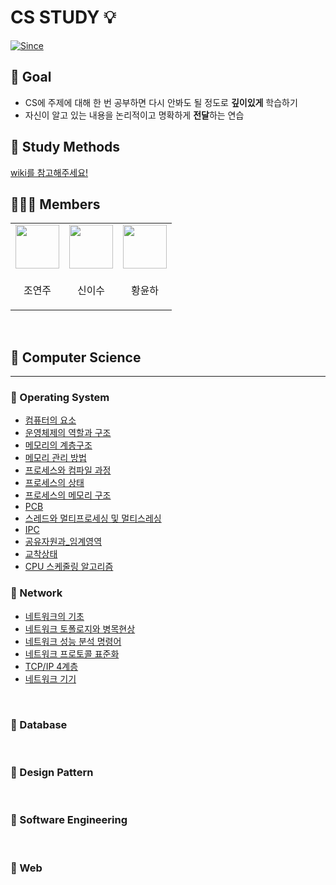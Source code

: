 # CS STUDY 💡

[![Since](https://img.shields.io/badge/since-2023.04.24-D1B6E1.svg?&edge_flat=false)](https://github.com/zzang-sogumm/cs-study)

## 🔭 Goal

- CS에 주제에 대해 한 번 공부하면 다시 안봐도 될 정도로 **깊이있게** 학습하기
- 자신이 알고 있는 내용을 논리적이고 명확하게 **전달**하는 연습

## 🍪 Study Methods

[wiki를 참고해주세요!](https://github.com/zzang-sogumm/cs-study/wiki)

## 🧑🏻‍💻 Members

<table>
<tbody>
    <tr>
        <td>
            <a href="https://github.com/yeonju0110">
                <img src="https://github.com/yeonju0110.png" width="70px" />
            </a>
        </td>
        <td>
            <a href="https://github.com/isu-nice">
                <img src="https://github.com/isu-nice.png" width="70px" />
            </a>
        </td>
        <td>
            <a href="https://github.com/NaA-hwang">
                <img src="https://github.com/NaA-hwang.png" width="70px" />
            </a>
        </td>
    </tr>
    <tr>
        <td><p align="center">조연주</p></td>
        <td><p align="center">신이수</p></td>
        <td><p align="center">황윤하</p></td>
    </tr>
</tbody>
</table>

<br />

## 📑 Computer Science

---

### 📌 Operating System

- [컴퓨터의 요소](OS%2F%EC%BB%B4%ED%93%A8%ED%84%B0%EC%9D%98_%EC%9A%94%EC%86%8C.md)
- [운영체제의 역할과 구조](OS%2F%EC%9A%B4%EC%98%81%EC%B2%B4%EC%A0%9C%EC%9D%98_%EC%97%AD%ED%95%A0%EA%B3%BC_%EA%B5%AC%EC%A1%B0.md)
- [메모리의 계층구조](OS%2F%EB%A9%94%EB%AA%A8%EB%A6%AC%EC%9D%98_%EA%B3%84%EC%B8%B5%EA%B5%AC%EC%A1%B0.md)
- [메모리 관리 방법](OS%2F%EB%A9%94%EB%AA%A8%EB%A6%AC_%EA%B4%80%EB%A6%AC_%EB%B0%A9%EB%B2%95.md)
- [프로세스와 컴파일 과정](/OS/%ED%94%84%EB%A1%9C%EC%84%B8%EC%8A%A4%EC%99%80%20%EC%BB%B4%ED%8C%8C%EC%9D%BC%20%EA%B3%BC%EC%A0%95.md)
- [프로세스의 상태](/OS/%ED%94%84%EB%A1%9C%EC%84%B8%EC%8A%A4%EC%9D%98%20%EC%83%81%ED%83%9C.md)
- [프로세스의 메모리 구조](/OS/%ED%94%84%EB%A1%9C%EC%84%B8%EC%8A%A4%EC%9D%98%20%EB%A9%94%EB%AA%A8%EB%A6%AC%20%EA%B5%AC%EC%A1%B0.md)
- [PCB](/OS/PCB.md)
- [스레드와 멀티프로세싱 및 멀티스레싱](/OS/%EC%8A%A4%EB%A0%88%EB%93%9C%EC%99%80%20%EB%A9%80%ED%8B%B0%ED%94%84%EB%A1%9C%EC%84%B8%EC%8B%B1%20%EB%B0%8F%20%EB%A9%80%ED%8B%B0%EC%8A%A4%EB%A0%88%EC%8B%B1.md)
- [IPC](/OS/IPC.md)
- [공유자원과\_임계영역](/OS/%EA%B3%B5%EC%9C%A0%EC%9E%90%EC%9B%90%EA%B3%BC_%EC%9E%84%EA%B3%84%EC%98%81%EC%97%AD.md)
- [교착상태](/OS/%EA%B5%90%EC%B0%A9%EC%83%81%ED%83%9C.md)
- [CPU 스케줄링 알고리즘](OS%2FCPU%EC%8A%A4%EC%BC%80%EC%A4%84%EB%A7%81_%EC%95%8C%EA%B3%A0%EB%A6%AC%EC%A6%98.md)

### 📌 Network

- [네트워크의 기초](Network%2F%EB%84%A4%ED%8A%B8%EC%9B%8C%ED%81%AC%EC%9D%98_%EA%B8%B0%EC%B4%88.md)
- [네트워크 토폴로지와 병목현상](Network%2F%EB%84%A4%ED%8A%B8%EC%9B%8C%ED%81%AC_%ED%86%A0%ED%8F%B4%EB%A1%9C%EC%A7%80%EC%99%80_%EB%B3%91%EB%AA%A9%ED%98%84%EC%83%81.md)
- [네트워크 성능 분석 명령어](/Network/%EB%84%A4%ED%8A%B8%EC%9B%8C%ED%81%AC_%EC%84%B1%EB%8A%A5_%EB%B6%84%EC%84%9D_%EB%AA%85%EB%A0%B9%EC%96%B4.md)
- [네트워크 프로토콜 표준화](/Network/%EB%84%A4%ED%8A%B8%EC%9B%8C%ED%81%AC_%ED%94%84%EB%A1%9C%ED%86%A0%EC%BD%9C_%ED%91%9C%EC%A4%80%ED%99%94.md)
- [TCP/IP 4계층](/Network/TCP%2C%20IP_4%EA%B3%84%EC%B8%B5.md)
- [네트워크 기기](/Network/%EB%84%A4%ED%8A%B8%EC%9B%8C%ED%81%AC_%EA%B8%B0%EA%B8%B0.md)

<br />

### 📌 Database

<br />

### 📌 Design Pattern

<br />

### 📌 Software Engineering

<br />

### 📌 Web

